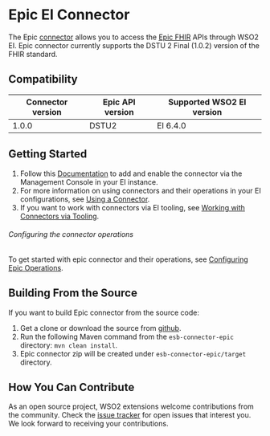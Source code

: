 # Epic EI Connector

The Epic [connector](https://docs.wso2.com/display/EI640/Working+with+Connectors) allows you to access the [Epic FHIR](https://open.epic.com/Clinical/Patient) APIs through WSO2 EI. 
Epic connector currently supports the DSTU 2 Final (1.0.2) version of the FHIR standard.

## Compatibility
|      Connector version         | Epic API version    |Supported WSO2 EI version|
| ------------- | -----------|-------|
| 1.0.0    |   DSTU2    | EI 6.4.0 |


## Getting Started

1. Follow this [Documentation](https://docs.wso2.com/display/EI640/Working+with+Connectors+via+the+Management+Console) to add and enable the connector via the Management Console in your EI instance.
2. For more information on using connectors and their operations in your EI configurations, see [Using a Connector](https://docs.wso2.com/display/EI640/Using+a+Connector).
3. If you want to work with connectors via EI tooling, see [Working with Connectors via Tooling](https://docs.wso2.com/display/EI640/Working+with+Connectors+via+Tooling).

###### Configuring the connector operations
To get started with epic connector and their operations, see [Configuring Epic Operations](docs/config.md).

## Building From the Source
If you want to build Epic connector from the source code:
1. Get a clone or download the source from [github](https://github.com/wso2-extensions/esb-connector-epic).
2. Run the following Maven command from the `esb-connector-epic` directory: `mvn clean install`.
3. Epic connector zip will be created under `esb-connector-epic/target` directory.

## How You Can Contribute
As an open source project, WSO2 extensions welcome contributions from the community.
Check the [issue tracker](https://github.com/wso2-extensions/esb-connector-epic/issues) for open issues that interest you. We look forward to receiving your contributions.
